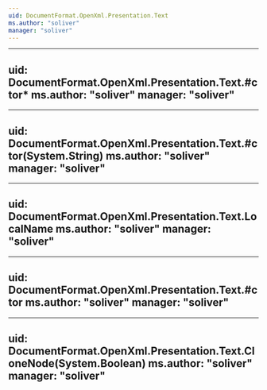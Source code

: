 ```yaml
---
uid: DocumentFormat.OpenXml.Presentation.Text
ms.author: "soliver"
manager: "soliver"
---
```


---
uid: DocumentFormat.OpenXml.Presentation.Text.#ctor*
ms.author: "soliver"
manager: "soliver"
---

---
uid: DocumentFormat.OpenXml.Presentation.Text.#ctor(System.String)
ms.author: "soliver"
manager: "soliver"
---

---
uid: DocumentFormat.OpenXml.Presentation.Text.LocalName
ms.author: "soliver"
manager: "soliver"
---

---
uid: DocumentFormat.OpenXml.Presentation.Text.#ctor
ms.author: "soliver"
manager: "soliver"
---

---
uid: DocumentFormat.OpenXml.Presentation.Text.CloneNode(System.Boolean)
ms.author: "soliver"
manager: "soliver"
---
